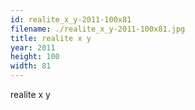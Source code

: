 ```yaml
---
id: realite_x_y-2011-100x81
filename: ./realite_x_y-2011-100x81.jpg
title: realite x y
year: 2011
height: 100
width: 81
---
```


realite x y